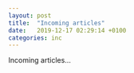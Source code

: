 ```yaml
---
layout: post
title:  "Incoming articles"
date:   2019-12-17 02:29:14 +0100
categories: inc
---
```

Incoming articles...